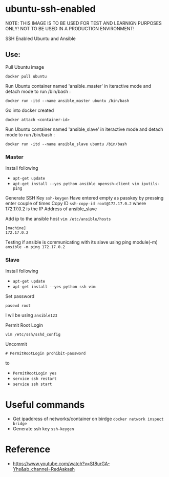 # ubuntu-ssh-enabled

NOTE: THIS IMAGE IS TO BE USED FOR TEST AND LEARNIGN PURPOSES ONLY! NOT TO BE USED IN A PRODUCTION ENVIRONMENT!

SSH Enabled Ubuntu and Ansible

## Use:
Pull Ubuntu image

```
docker pull ubuntu
```

Run Ubuntu container named 'ansible_master' in iteractive mode and detach mode to run /bin/bash :

```
docker run -itd --name ansible_master ubuntu /bin/bash
```

Go into docker created

```
docker attach <container-id>
```

Run Ubuntu container named 'ansible_slave' in iteractive mode and detach mode to run /bin/bash :

```
docker run -itd --name ansible_slave ubuntu /bin/bash
```

### Master

Install following
- ```apt-get update```
- ```apt-get install --yes python ansible openssh-client vim iputils-ping```

Generate SSH Key
```ssh-keygen```
Have entered empty as passkey by pressing enter couple of times
Copy ID
```ssh-copy-id root@172.17.0.2```
where 172.17.0.2 is the IP Address of ansible_slave

Add ip to the ansible host
```vim /etc/ansible/hosts```

    [machine]
    172.17.0.2

Testing if ansible is communicating with its slave using ping module(-m)
 ```ansible -m ping 172.17.0.2```

### Slave 

Install following

- ```apt-get update```
- ```apt-get install --yes python ssh vim ```

Set password

```
passwd root
```

I wil be using `ansible123`

Permit Root Login

```
vim /etc/ssh/sshd_config
```

Uncommit 

```
# PermitRootLogin prohibit-password
```

to
- ```PermitRootLogin yes```
- ```service ssh restart```
- ```service ssh start```

# Useful commands
- Get ipaddress of networks/container on birdge
    ```docker network inspect bridge```
- Generate ssh key
    ```ssh-keygen```



# Reference
- https://www.youtube.com/watch?v=Sf8urGA-Yhs&ab_channel=RedAakash




